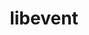 ---
title: "libevent"
layout: cache
categories: [package, develop-2023-12-17]
meta: {"versions": ["2.1.12"], "compilers": ["apple-clang@=15.0.0", "cce@=15.0.1", "gcc@=10.3.0", "gcc@=11.1.0", "gcc@=11.3.0", "gcc@=11.4.0", "gcc@=12.3.0", "gcc@=7.3.1", "gcc@=7.5.0", "gcc@=9.4.0", "oneapi@=2023.2.0"], "oss": ["amzn2", "rhel8", "sle_hpc15", "ubuntu18.04", "ubuntu20.04", "ubuntu22.04", "ventura"], "platforms": ["darwin", "linux"], "targets": ["aarch64", "neoverse_n1", "neoverse_v1", "ppc64le", "x86_64_v3", "x86_64_v4", "zen4"], "stacks": ["aws-isc", "aws-isc-aarch64", "data-vis-sdk", "developer-tools", "e4s", "e4s-cray-rhel", "e4s-cray-sles", "e4s-neoverse_v1", "e4s-oneapi", "e4s-power", "ml-darwin-aarch64-mps", "ml-linux-x86_64-cpu", "ml-linux-x86_64-cuda", "ml-linux-x86_64-rocm", "radiuss-aws", "radiuss-aws-aarch64", "root", "tutorial"], "num_specs": 15, "num_specs_by_stack": {"root": 15, "ml-darwin-aarch64-mps": 1, "aws-isc-aarch64": 2, "radiuss-aws-aarch64": 2, "radiuss-aws": 1, "aws-isc": 1, "e4s-cray-rhel": 1, "e4s-cray-sles": 1, "developer-tools": 1, "e4s-neoverse_v1": 1, "e4s-power": 1, "data-vis-sdk": 1, "e4s": 1, "e4s-oneapi": 1, "ml-linux-x86_64-rocm": 1, "ml-linux-x86_64-cuda": 1, "ml-linux-x86_64-cpu": 1, "tutorial": 2}}
spec_details: [{"hash": "3wm64wdgsc6qeh2tcsjzxdg56duj4dyt", "compiler": "apple-clang@=15.0.0", "versions": ["2.1.12"], "os": "ventura", "platform": "darwin", "target": "aarch64", "variants": ["build_system=autotools", "+openssl"], "stacks": ["root", "ml-darwin-aarch64-mps"], "size": "-", "tarball": "https://binaries.spack.io/releases/develop-2023-12-17/build_cache/darwin-ventura-aarch64/apple-clang-15.0.0/libevent-2.1.12/darwin-ventura-aarch64-apple-clang-15.0.0-libevent-2.1.12-3wm64wdgsc6qeh2tcsjzxdg56duj4dyt.spack"}, {"hash": "ingdgols5ctxhaykaavmvevoyvhpbvod", "compiler": "gcc@=7.3.1", "versions": ["2.1.12"], "os": "amzn2", "platform": "linux", "target": "aarch64", "variants": ["build_system=autotools", "+openssl"], "stacks": ["root", "aws-isc-aarch64", "radiuss-aws-aarch64"], "size": "-", "tarball": "https://binaries.spack.io/releases/develop-2023-12-17/build_cache/linux-amzn2-aarch64/gcc-7.3.1/libevent-2.1.12/linux-amzn2-aarch64-gcc-7.3.1-libevent-2.1.12-ingdgols5ctxhaykaavmvevoyvhpbvod.spack"}, {"hash": "4nfperu5okasnykmnan27skyynqsjatx", "compiler": "gcc@=7.3.1", "versions": ["2.1.12"], "os": "amzn2", "platform": "linux", "target": "neoverse_n1", "variants": ["build_system=autotools", "+openssl"], "stacks": ["root", "aws-isc-aarch64", "radiuss-aws-aarch64"], "size": "-", "tarball": "https://binaries.spack.io/releases/develop-2023-12-17/build_cache/linux-amzn2-neoverse_n1/gcc-7.3.1/libevent-2.1.12/linux-amzn2-neoverse_n1-gcc-7.3.1-libevent-2.1.12-4nfperu5okasnykmnan27skyynqsjatx.spack"}, {"hash": "yxfpyhexhevp2mzaaw4ytuqijyyfjsba", "compiler": "gcc@=7.3.1", "versions": ["2.1.12"], "os": "amzn2", "platform": "linux", "target": "x86_64_v3", "variants": ["build_system=autotools", "+openssl"], "stacks": ["root", "radiuss-aws", "aws-isc"], "size": "-", "tarball": "https://binaries.spack.io/releases/develop-2023-12-17/build_cache/linux-amzn2-x86_64_v3/gcc-7.3.1/libevent-2.1.12/linux-amzn2-x86_64_v3-gcc-7.3.1-libevent-2.1.12-yxfpyhexhevp2mzaaw4ytuqijyyfjsba.spack"}, {"hash": "z2zsowxceus3ddgz6peviktyhuw2seos", "compiler": "cce@=15.0.1", "versions": ["2.1.12"], "os": "rhel8", "platform": "linux", "target": "zen4", "variants": ["build_system=autotools", "+openssl"], "stacks": ["root", "e4s-cray-rhel"], "size": "-", "tarball": "https://binaries.spack.io/releases/develop-2023-12-17/build_cache/linux-rhel8-zen4/cce-15.0.1/libevent-2.1.12/linux-rhel8-zen4-cce-15.0.1-libevent-2.1.12-z2zsowxceus3ddgz6peviktyhuw2seos.spack"}, {"hash": "voqusny5omihmvetuafi6lubisjhokzt", "compiler": "gcc@=10.3.0", "versions": ["2.1.12"], "os": "sle_hpc15", "platform": "linux", "target": "x86_64_v4", "variants": ["build_system=autotools", "+openssl"], "stacks": ["root", "e4s-cray-sles"], "size": "-", "tarball": "https://binaries.spack.io/releases/develop-2023-12-17/build_cache/linux-sle_hpc15-x86_64_v4/gcc-10.3.0/libevent-2.1.12/linux-sle_hpc15-x86_64_v4-gcc-10.3.0-libevent-2.1.12-voqusny5omihmvetuafi6lubisjhokzt.spack"}, {"hash": "cjh4jff4sxuoe6ll3bqrjp6zkcgbjs76", "compiler": "gcc@=7.5.0", "versions": ["2.1.12"], "os": "ubuntu18.04", "platform": "linux", "target": "x86_64_v3", "variants": ["build_system=autotools", "+openssl"], "stacks": ["root", "developer-tools"], "size": "-", "tarball": "https://binaries.spack.io/releases/develop-2023-12-17/build_cache/linux-ubuntu18.04-x86_64_v3/gcc-7.5.0/libevent-2.1.12/linux-ubuntu18.04-x86_64_v3-gcc-7.5.0-libevent-2.1.12-cjh4jff4sxuoe6ll3bqrjp6zkcgbjs76.spack"}, {"hash": "rxflwsci2rnx6jgzbql54d325bethrm3", "compiler": "gcc@=11.4.0", "versions": ["2.1.12"], "os": "ubuntu20.04", "platform": "linux", "target": "neoverse_v1", "variants": ["build_system=autotools", "+openssl"], "stacks": ["root", "e4s-neoverse_v1"], "size": "-", "tarball": "https://binaries.spack.io/releases/develop-2023-12-17/build_cache/linux-ubuntu20.04-neoverse_v1/gcc-11.4.0/libevent-2.1.12/linux-ubuntu20.04-neoverse_v1-gcc-11.4.0-libevent-2.1.12-rxflwsci2rnx6jgzbql54d325bethrm3.spack"}, {"hash": "5c76ynwyn2vfhtno3r4r2emn4334tqrc", "compiler": "gcc@=9.4.0", "versions": ["2.1.12"], "os": "ubuntu20.04", "platform": "linux", "target": "ppc64le", "variants": ["build_system=autotools", "+openssl"], "stacks": ["root", "e4s-power"], "size": "-", "tarball": "https://binaries.spack.io/releases/develop-2023-12-17/build_cache/linux-ubuntu20.04-ppc64le/gcc-9.4.0/libevent-2.1.12/linux-ubuntu20.04-ppc64le-gcc-9.4.0-libevent-2.1.12-5c76ynwyn2vfhtno3r4r2emn4334tqrc.spack"}, {"hash": "pakgftdl4jcrhuefnb7sjadkofkb4v4p", "compiler": "gcc@=11.1.0", "versions": ["2.1.12"], "os": "ubuntu20.04", "platform": "linux", "target": "x86_64_v3", "variants": ["build_system=autotools", "+openssl"], "stacks": ["root", "data-vis-sdk"], "size": "-", "tarball": "https://binaries.spack.io/releases/develop-2023-12-17/build_cache/linux-ubuntu20.04-x86_64_v3/gcc-11.1.0/libevent-2.1.12/linux-ubuntu20.04-x86_64_v3-gcc-11.1.0-libevent-2.1.12-pakgftdl4jcrhuefnb7sjadkofkb4v4p.spack"}, {"hash": "dmqak4usjm4vsbh6omzm5f6hknbbk4nm", "compiler": "gcc@=11.4.0", "versions": ["2.1.12"], "os": "ubuntu20.04", "platform": "linux", "target": "x86_64_v3", "variants": ["build_system=autotools", "+openssl"], "stacks": ["root", "e4s"], "size": "-", "tarball": "https://binaries.spack.io/releases/develop-2023-12-17/build_cache/linux-ubuntu20.04-x86_64_v3/gcc-11.4.0/libevent-2.1.12/linux-ubuntu20.04-x86_64_v3-gcc-11.4.0-libevent-2.1.12-dmqak4usjm4vsbh6omzm5f6hknbbk4nm.spack"}, {"hash": "nf4xvduisne4yhdv6tgvlsywyh3rfnrv", "compiler": "oneapi@=2023.2.0", "versions": ["2.1.12"], "os": "ubuntu20.04", "platform": "linux", "target": "x86_64_v3", "variants": ["build_system=autotools", "+openssl"], "stacks": ["root", "e4s-oneapi"], "size": "-", "tarball": "https://binaries.spack.io/releases/develop-2023-12-17/build_cache/linux-ubuntu20.04-x86_64_v3/oneapi-2023.2.0/libevent-2.1.12/linux-ubuntu20.04-x86_64_v3-oneapi-2023.2.0-libevent-2.1.12-nf4xvduisne4yhdv6tgvlsywyh3rfnrv.spack"}, {"hash": "mphvdhkr3fqgmyf6w5hrecsbp2n72olh", "compiler": "gcc@=11.3.0", "versions": ["2.1.12"], "os": "ubuntu22.04", "platform": "linux", "target": "x86_64_v3", "variants": ["build_system=autotools", "+openssl"], "stacks": ["root", "ml-linux-x86_64-rocm", "ml-linux-x86_64-cuda", "ml-linux-x86_64-cpu"], "size": "-", "tarball": "https://binaries.spack.io/releases/develop-2023-12-17/build_cache/linux-ubuntu22.04-x86_64_v3/gcc-11.3.0/libevent-2.1.12/linux-ubuntu22.04-x86_64_v3-gcc-11.3.0-libevent-2.1.12-mphvdhkr3fqgmyf6w5hrecsbp2n72olh.spack"}, {"hash": "2p3o77cfi5isp2t6kzjc6fur6zdw4dr7", "compiler": "gcc@=11.4.0", "versions": ["2.1.12"], "os": "ubuntu22.04", "platform": "linux", "target": "x86_64_v3", "variants": ["build_system=autotools", "+openssl"], "stacks": ["root", "tutorial"], "size": "-", "tarball": "https://binaries.spack.io/releases/develop-2023-12-17/build_cache/linux-ubuntu22.04-x86_64_v3/gcc-11.4.0/libevent-2.1.12/linux-ubuntu22.04-x86_64_v3-gcc-11.4.0-libevent-2.1.12-2p3o77cfi5isp2t6kzjc6fur6zdw4dr7.spack"}, {"hash": "nzdir3c5yc52uji3pgyw5lmb4qnp2txw", "compiler": "gcc@=12.3.0", "versions": ["2.1.12"], "os": "ubuntu22.04", "platform": "linux", "target": "x86_64_v3", "variants": ["build_system=autotools", "+openssl"], "stacks": ["root", "tutorial"], "size": "-", "tarball": "https://binaries.spack.io/releases/develop-2023-12-17/build_cache/linux-ubuntu22.04-x86_64_v3/gcc-12.3.0/libevent-2.1.12/linux-ubuntu22.04-x86_64_v3-gcc-12.3.0-libevent-2.1.12-nzdir3c5yc52uji3pgyw5lmb4qnp2txw.spack"}]
---
